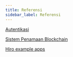 ```yaml
---
title: Referensi
sidebar_label: Referensi
---
```


[Autentikasi](./authentication)

[Sistem Penamaan Blockchain](./bns)

[Hiro example apps](https://docs.hiro.so/example-apps)